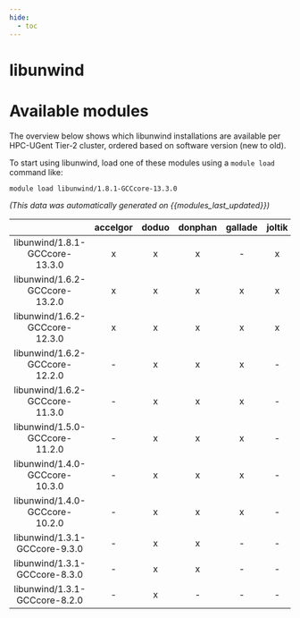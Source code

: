 ```yaml
---
hide:
  - toc
---
```


libunwind
=========

# Available modules


The overview below shows which libunwind installations are available per HPC-UGent Tier-2 cluster, ordered based on software version (new to old).

To start using libunwind, load one of these modules using a `module load` command like:

```shell
module load libunwind/1.8.1-GCCcore-13.3.0
```

*(This data was automatically generated on {{modules_last_updated}})*  

| |accelgor|doduo|donphan|gallade|joltik|shinx|skitty|
| :---: | :---: | :---: | :---: | :---: | :---: | :---: | :---: |
|libunwind/1.8.1-GCCcore-13.3.0|x|x|x|-|x|x|x|
|libunwind/1.6.2-GCCcore-13.2.0|x|x|x|x|x|x|x|
|libunwind/1.6.2-GCCcore-12.3.0|x|x|x|x|x|x|x|
|libunwind/1.6.2-GCCcore-12.2.0|-|x|x|x|-|x|-|
|libunwind/1.6.2-GCCcore-11.3.0|-|x|x|x|-|x|-|
|libunwind/1.5.0-GCCcore-11.2.0|-|x|x|x|-|-|-|
|libunwind/1.4.0-GCCcore-10.3.0|-|x|x|x|-|-|-|
|libunwind/1.4.0-GCCcore-10.2.0|-|x|x|x|-|-|-|
|libunwind/1.3.1-GCCcore-9.3.0|-|x|x|-|-|-|-|
|libunwind/1.3.1-GCCcore-8.3.0|-|x|x|-|-|-|-|
|libunwind/1.3.1-GCCcore-8.2.0|-|x|-|-|-|-|-|
